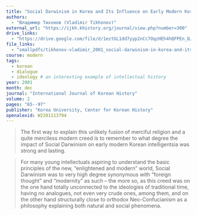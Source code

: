 ```yaml
---
title: "Social Darwinism in Korea and Its Influence on Early Modern Korean Buddhism"
authors:
  - "Владимир Тихонов (Vladimir Tikhonov)"
external_url: "https://ijkh.khistory.org/journal/view.php?number=300"
drive_links:
  - "https://drive.google.com/file/d/1eztGL1dd7yyp2nCc7OqzHEh4hQFPEn_D/view?usp=drivesdk"
file_links:
  - "smallpdfs/tikhonov-vladimir_2001_social-darwinism-in-korea-and-its.pdf"
course: modern
tags:
  - korean
  - dialogue
  - ideology # an interesting example of intellectual history
year: 2001
month: dec
journal: "International Journal of Korean History"
volume: 2
pages: "65--97"
publisher: "Korea University, Center for Korean History"
openalexid: W2201113794
---
```


>The first way to explain this unlikely fusion of merciful religion and a quite merciless modern creed is to remember to what degree the impact of Social Darwinism on early modern Korean intelligentsia was strong and lasting.

> For many young intellectuals aspiring to understand the basic principles of the new, “enlightened and modern” world, Social Darwinism was to very high degree synonymous with “foreign thought” and “modernity” as such – the more so, as this creed was on the one hand totally unconnected to the ideologies of traditional time, having no analogues, not even very crude ones, among them, and on the other hand structurally close to orthodox Neo-Confucianism as a philosophy explaining both natural and social phenomena.

